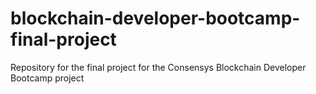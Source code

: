 # blockchain-developer-bootcamp-final-project
Repository for the final project for the Consensys Blockchain Developer Bootcamp project
